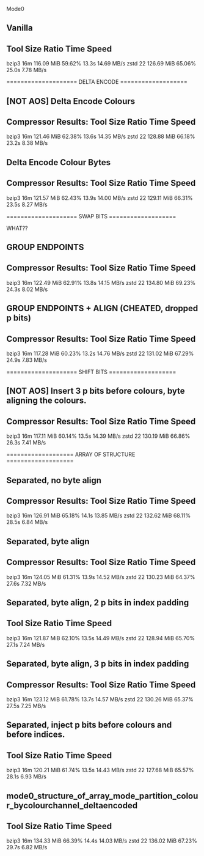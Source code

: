 Mode0

## Vanilla

Tool       Size            Ratio           Time       Speed          
-----------------------------------------------------------------
bzip3 16m  116.09 MiB      59.62%            13.3s       14.69 MB/s
zstd 22    126.69 MiB      65.06%            25.0s       7.78 MB/s


==================== DELTA ENCODE ===================

## [NOT AOS] Delta Encode Colours

Compressor Results:
Tool       Size            Ratio           Time       Speed          
-----------------------------------------------------------------
bzip3 16m  121.46 MiB      62.38%            13.6s       14.35 MB/s
zstd 22    128.88 MiB      66.18%            23.2s       8.38 MB/s

## Delta Encode Colour Bytes

Compressor Results:
Tool       Size            Ratio           Time       Speed          
-----------------------------------------------------------------
bzip3 16m  121.57 MiB      62.43%            13.9s       14.00 MB/s
zstd 22    129.11 MiB      66.31%            23.5s       8.27 MB/s

==================== SWAP BITS ===================

WHAT??

## GROUP ENDPOINTS

Compressor Results:
Tool       Size            Ratio           Time       Speed          
-----------------------------------------------------------------
bzip3 16m  122.49 MiB      62.91%            13.8s       14.15 MB/s
zstd 22    134.80 MiB      69.23%            24.3s       8.02 MB/s

## GROUP ENDPOINTS + ALIGN (CHEATED, dropped p bits)

Compressor Results:
Tool       Size            Ratio           Time       Speed          
-----------------------------------------------------------------
bzip3 16m  117.28 MiB      60.23%            13.2s       14.76 MB/s
zstd 22    131.02 MiB      67.29%            24.9s       7.83 MB/s

==================== SHIFT BITS ===================

## [NOT AOS] Insert 3 p bits before colours, byte aligning the colours.

Compressor Results:
Tool       Size            Ratio           Time       Speed          
-----------------------------------------------------------------
bzip3 16m  117.11 MiB      60.14%            13.5s       14.39 MB/s
zstd 22    130.19 MiB      66.86%            26.3s       7.41 MB/s

=================== ARRAY OF STRUCTURE ===================  

## Separated, no byte align

Compressor Results:
Tool       Size            Ratio           Time       Speed          
-----------------------------------------------------------------
bzip3 16m  126.91 MiB      65.18%            14.1s       13.85 MB/s
zstd 22    132.62 MiB      68.11%            28.5s       6.84 MB/s

## Separated, byte align

Compressor Results:
Tool       Size            Ratio           Time       Speed          
-----------------------------------------------------------------
bzip3 16m  124.05 MiB      61.31%            13.9s       14.52 MB/s
zstd 22    130.23 MiB      64.37%            27.6s       7.32 MB/s

## Separated, byte align, 2 p bits in index padding

Tool       Size            Ratio           Time       Speed          
-----------------------------------------------------------------
bzip3 16m  121.87 MiB      62.10%            13.5s       14.49 MB/s
zstd 22    128.94 MiB      65.70%            27.1s       7.24 MB/s

## Separated, byte align, 3 p bits in index padding

Compressor Results:
Tool       Size            Ratio           Time       Speed          
-----------------------------------------------------------------
bzip3 16m  123.12 MiB      61.78%            13.7s       14.57 MB/s
zstd 22    130.26 MiB      65.37%            27.5s       7.25 MB/s

## Separated, inject p bits before colours and before indices.

Tool       Size            Ratio           Time       Speed          
-----------------------------------------------------------------
bzip3 16m  120.21 MiB      61.74%            13.5s       14.43 MB/s
zstd 22    127.68 MiB      65.57%            28.1s       6.93 MB/s

## mode0_structure_of_array_mode_partition_colour_bycolourchannel_deltaencoded

Tool       Size            Ratio           Time       Speed          
-----------------------------------------------------------------
bzip3 16m  134.33 MiB      66.39%            14.4s       14.03 MB/s
zstd 22    136.02 MiB      67.23%            29.7s       6.82 MB/s
